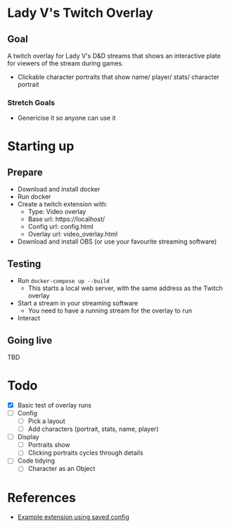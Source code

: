 # Lady V's Twitch Overlay

## Goal

A twitch overlay for Lady V's D&D streams that shows an interactive plate for viewers of the stream during games.

* Clickable character portraits that show name/ player/ stats/ character portrait

### Stretch Goals

* Genericise it so anyone can use it


# Starting up

## Prepare

* Download and install docker
* Run docker
* Create a twitch extension with:
  * Type: Video overlay
  * Base url: https://localhost/
  * Config url: config.html
  * Overlay url: video_overlay.html
* Download and install OBS (or use your favourite streaming software)

## Testing

* Run `docker-compose up --build`
  * This starts a local web server, with the same address as the Twitch overlay
* Start a stream in your streaming software
  * You need to have a running stream for the overlay to run
* Interact

## Going live

TBD

# Todo

* [x] Basic test of overlay runs
* [ ] Config
  * [ ] Pick a layout
  * [ ] Add characters (portrait, stats, name, player)
* [ ] Display
  * [ ] Portraits show
  * [ ] Clicking portraits cycles through details
* [ ] Code tidying
  * [ ] Character as an Object

# References

* [Example extension using saved config](https://github.com/twitchdev/bot-commander)